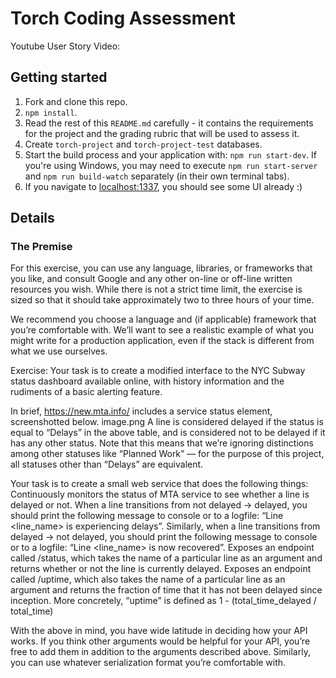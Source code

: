 # Torch Coding Assessment

Youtube User Story Video:

## Getting started

1. Fork and clone this repo.
2. `npm install`.
3. Read the rest of this `README.md` carefully - it contains the requirements for the project and the grading rubric that will be used to assess it.
4. Create `torch-project` and `torch-project-test` databases.
5. Start the build process and your application with: `npm run start-dev`. If you're using Windows, you may need to execute `npm run start-server` and `npm run build-watch` separately (in their own terminal tabs).
6. If you navigate to [localhost:1337](http://localhost:1337), you should see some UI already :)

## Details

### The Premise

For this exercise, you can use any language, libraries, or frameworks that you like, and consult Google and any other on-line or off-line written resources you wish. While there is not a strict time limit, the exercise is sized so that it should take approximately two to three hours of your time.

We recommend you choose a language and (if applicable) framework that you’re comfortable with. We’ll want to see a realistic example of what you might write for a production application, even if the stack is different from what we use ourselves.

Exercise: Your task is to create a modified interface to the NYC Subway status dashboard available online, with history information and the rudiments of a basic alerting feature.

In brief, https://new.mta.info/ includes a service status element, screenshotted below.
image.png
A line is considered delayed if the status is equal to “Delays” in the above table, and is considered not to be delayed if it has any other status. Note that this means that we’re ignoring distinctions among other statuses like “Planned Work” — for the purpose of this project, all statuses other than “Delays” are equivalent.

Your task is to create a small web service that does the following things:
Continuously monitors the status of MTA service to see whether a line is delayed or not.
When a line transitions from not delayed → delayed, you should print the following message to console or to a logfile: “Line <line_name> is experiencing delays”.
Similarly, when a line transitions from delayed → not delayed, you should print the following message to console or to a logfile: “Line <line_name> is now recovered”.
Exposes an endpoint called /status, which takes the name of a particular line as an argument and returns whether or not the line is currently delayed.
Exposes an endpoint called /uptime, which also takes the name of a particular line as an argument and returns the fraction of time that it has not been delayed since inception.
More concretely, “uptime” is defined as 1 - (total_time_delayed / total_time)

With the above in mind, you have wide latitude in deciding how your API works. If you think other arguments would be helpful for your API, you’re free to add them in addition to the arguments described above. Similarly, you can use whatever serialization format you’re comfortable with.
